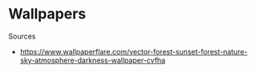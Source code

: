 # Wallpapers

Sources

- <https://www.wallpaperflare.com/vector-forest-sunset-forest-nature-sky-atmosphere-darkness-wallpaper-cvfha>
